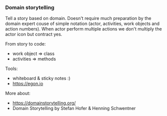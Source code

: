 ### Domain storytelling

Tell a story based on domain. Doesn't require much preparation by the domain expert couse of simple notation (actor, activities, work objects and action numbers). When actor perform multiple actions we don't multiply the actor icon but contract yes.

From story to code:
- work object => class
- activities => methods

Tools:
- whiteboard & sticky notes :)
- https://egon.io 

More about:
- https://domainstorytelling.org/
- Domain Storytelling by Stefan Hofer & Henning Schwentner
